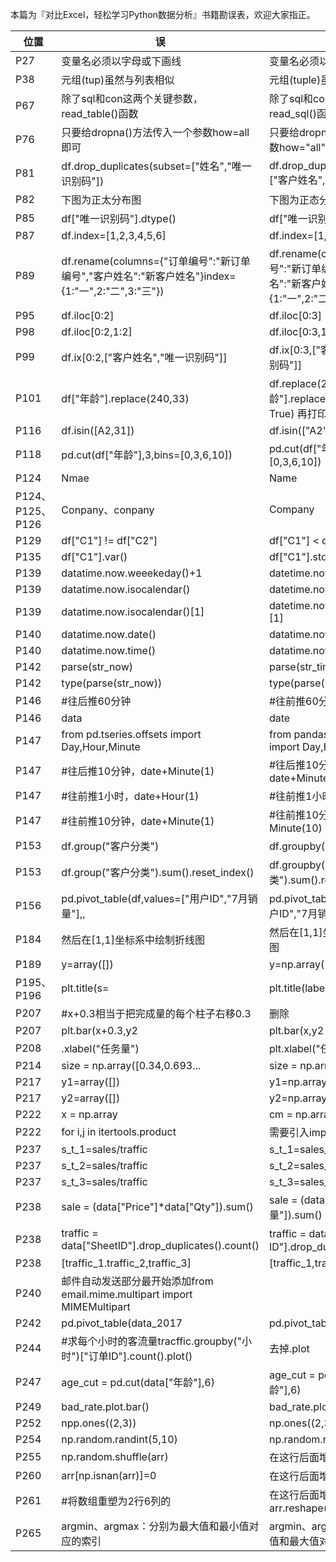 ﻿本篇为『对比Excel，轻松学习Python数据分析』书籍勘误表，欢迎大家指正。

|位置|误|正|
|---|---|---|
|P27|变量名必须以字母或下画线|变量名必须以字母或下划线|
|P38|元组(tup)虽然与列表相似|元组(tuple)虽然与列表相似|
|P67|除了sql和con这两个关键参数，read_table()函数|除了sql和con这两个关键参数，read_sql()函数|
|P76|只要给dropna()方法传入一个参数how=all即可|只要给dropna()方法传入一个参数how="all"即可|
|P81|df.drop_duplicates(subset=["姓名","唯一识别码"])|df.drop_duplicates(subset=["客户姓名","唯一识别码"])|
|P82|下图为正太分布图|下图为正态分布图|
|P85|df["唯一识别码"].dtype()|df["唯一识别码"].dtype|
|P87|df.index=[1,2,3,4,5,6]|df.index=[1,2,3,4,5]|
|P89|df.rename(columns={"订单编号":"新订单编号","客户姓名":"新客户姓名"}index={1:"一",2:"二",3:"三"})|df.rename(columns={"订单编号":"新订单编号","客户姓名":"新客户姓名"},index={1:"一",2:"二",3:"三"})|
|P95|df.iloc[0:2]|df.iloc[0:3]|
|P98|df.iloc[0:2,1:2]|df.iloc[0:3,1:3]|
|P99|df.ix[0:2,["客户姓名","唯一识别码"]]|df.ix[0:3,["客户姓名","唯一识别码"]]|
|P101|df["年龄"].replace(240,33)|df.replace(240,33)或者  df["年龄"].replace(240,33,inplace = True) 再打印df|
|P116|df.isin([A2,31])|df.isin(["A2",31])|
|P118|pd.cut(df["年龄"],3,bins=[0,3,6,10])|pd.cut(df["年龄"],bins=[0,3,6,10])|
|P124|Nmae|Name|
|P124、P125、P126|Conpany、conpany|Company|
|P129|df["C1"] != df["C2"]|df["C1"] < df["C2"]|
|P135|df["C1"].var()|df["C1"].std()|
|P139|datatime.now.weeekeday()+1|datetime.now().weekday()+1|
|P139|datatime.now.isocalendar()|datetime.now().isocalendar()|
|P139|datatime.now.isocalendar()[1]|datetime.now().isocalendar()[1]|
|P140|datatime.now.date()|datatime.now().date()|
|P140|datatime.now.time()|datatime.now().time()|
|P142|parse(str_now)|parse(str_time)|
|P142|type(parse(str_now))|type(parse(str_time))|
|P146|#往后推60分钟|#往前推60分钟|
|P146|data|date|
|P147|from pd.tseries.offsets import Day,Hour,Minute|from pandas.tseries.offsets import Day,Hour,Minute|
|P147|#往后推10分钟，date+Minute(1)|#往后推10分钟，date+Minute(10)|
|P147|#往前推1小时，date+Hour(1)|#往前推1小时，date-Hour(1)|
|P147|#往前推10分钟，date+Minute(1)|#往前推10分钟，date-Minute(10)|
|P153|df.group("客户分类")|df.groupby("客户分类")|
|P153|df.group("客户分类").sum().reset_index()|df.groupby("客户分类").sum().reset_index()|
|P156|pd.pivot_table(df,values=["用户ID","7月销量"],,|pd.pivot_table(df,values=["用户ID","7月销量"],|
|P184|然后在[1,1]坐标系中绘制折线图|然后在[1,1]坐标系中绘制柱状图|
|P189|y=array([])|y=np.array([])|
|P195、P196|plt.title(s=|plt.title(label=|
|P207|#x+0.3相当于把完成量的每个柱子右移0.3|删除|
|P207|plt.bar(x+0.3,y2|plt.bar(x,y2|
|P208|.xlabel("任务量")|plt.xlabel("任务量")|
|P214|size = np.array([0.34,0.693...|size = np.array([3.4,0.693|
|P217|y1=array([])|y1=np.array([])|
|P217|y2=array([])|y2=np.array([])|
|P222|x = np.array|cm = np.array|
|P222|for i,j in itertools.product|需要引入import itertools|
|P237|s_t_1=sales/traffic|s_t_1=sales_1/traffic_1|
|P237|s_t_2=sales/traffic|s_t_2=sales_2/traffic_2|
|P237|s_t_3=sales/traffic|s_t_3=sales_3/traffic_3|
|P238|sale = (data["Price"]\*data["Qty"]).sum()|sale = (data["单价"]*data["销量"]).sum()|
|P238|traffic = data["SheetID"].drop_duplicates().count()|traffic = data["订单ID"].drop_duplicates().count()|
|P238| [traffic_1.traffic_2,traffic_3]|[traffic_1,traffic_2,traffic_3]|
|P240|邮件自动发送部分最开始添加from email.mime.multipart import MIMEMultipart||
|P242|pd.pivot_table(data_2017|pd.pivot_table(data|
|P244|#求每个小时的客流量tracffic.groupby("小时")["订单ID"].count().plot()|去掉.plot|
|P247|age_cut = pd.cut(data["年龄"],6)|age_cut = pd.qcut(data["年龄"],6)|
|P249|bad_rate.plot.bar()|bad_rate.plot()|
|P252|npp.ones((2,3))|np.ones((2,3))|
|P254|np.random.randint(5,10)|np.random.randint(5,size=10)|
|P255|np.random.shuffle(arr)| 在这行后面增加arr输出|
|P260|arr[np.isnan(arr)]=0| 在这行后面增加arr输出|
|P261|#将数组重塑为2行6列的| 在这行后面增加arr.reshape(2,6)|
|P265|argmin、argmax：分别为最大值和最小值对应的索引| argmin、argmax：分别为最小值和最大值对应的索引|
